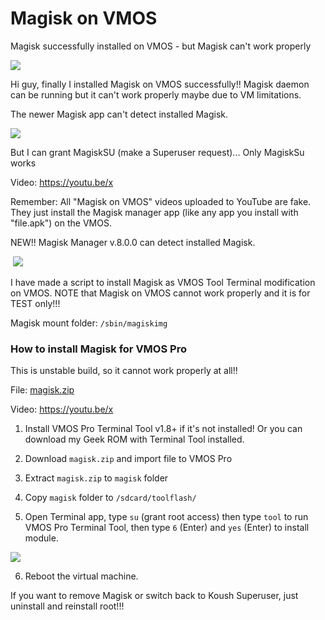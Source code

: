 # Magisk on VMOS

Magisk successfully installed on VMOS - but Magisk can't work properly

<img src="https://user-images.githubusercontent.com/56850970/166162388-30fc4916-275d-4d6c-bd00-b8db3d0806c7.png" />


Hi guy, finally I installed Magisk on VMOS successfully!! Magisk daemon can be running but it can't work properly maybe due to VM limitations.

The newer Magisk app can't detect installed Magisk. 

<img src="https://user-images.githubusercontent.com/56850970/166162473-246f742e-477d-43f7-97d8-883e0537a34a.jpeg" />

But I can grant MagiskSU (make a Superuser request)... Only MagiskSu works

Video: https://youtu.be/x

Remember: All "Magisk on VMOS" videos uploaded to YouTube are fake.  They just install the Magisk manager app (like any app you install with "file.apk") on the VMOS.

NEW!! Magisk Manager v.8.0.0 can detect installed Magisk.

<img src="" />



<img src="https://user-images.githubusercontent.com/56850970/166162475-97cfcc3f-0709-4edf-b29a-32eca2adc967.png" />

I have made a script to install Magisk as VMOS Tool Terminal modification on VMOS. NOTE that Magisk on VMOS cannot work properly and it is for TEST only!!!

Magisk mount folder: `/sbin/magiskimg`

### How to install Magisk for VMOS Pro

This is unstable build, so it cannot work properly at all!!

File: [magisk.zip](https://github.com/Goxome/Magisk-on-VMOS/releases)

Video: https://youtu.be/x

1. Install VMOS Pro Terminal Tool v1.8+ if it's not installed! Or you can download my Geek ROM with Terminal Tool installed.

2. Download `magisk.zip` and import file to VMOS Pro

3. Extract `magisk.zip` to `magisk` folder

4. Copy `magisk` folder to `/sdcard/toolflash/`

5. Open Terminal app, type `su` (grant root access) then type `tool` to run VMOS Pro Terminal Tool, then type `6` (Enter) and `yes` (Enter) to install module.

<img src="https://user-images.githubusercontent.com/56850970/166162732-5e049592-6b99-4f81-ab16-f129bf924d8e.jpg" />




6. Reboot the virtual machine.

If you want to remove Magisk or switch back to Koush Superuser, just uninstall and reinstall root!!!


